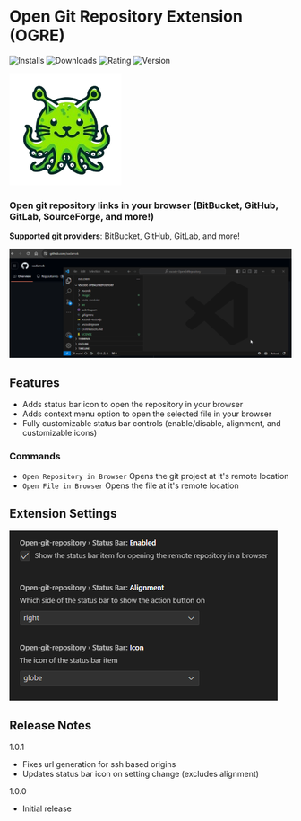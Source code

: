 # Open Git Repository Extension (OGRE)
![Installs](https://vsmarketplacebadges.dev/installs/xadamxk.open-git-repository.svg) ![Downloads](https://vsmarketplacebadges.dev/downloads/xadamxk.open-git-repository.svg) ![Rating](https://vsmarketplacebadges.dev/rating/xadamxk.open-git-repository.svg) ![Version](https://vsmarketplacebadges.dev/version/xadamxk.open-git-repository.svg)

![alt text](./images/octoogre-200.png)

### Open git repository links in your browser (BitBucket, GitHub, GitLab, SourceForge, and more!)

**Supported git providers**: BitBucket, GitHub, GitLab, and more!

![Status bar demo](./images/demo.gif)

## Features

- Adds status bar icon to open the repository in your browser
- Adds context menu option to open the selected file in your browser
- Fully customizable status bar controls (enable/disable, alignment, and customizable icons)

### Commands

- `Open Repository in Browser` Opens the git project at it's remote location
- `Open File in Browser` Opens the file at it's remote location

## Extension Settings

![Extension settings](./images/settings.png)

## Release Notes

1.0.1
- Fixes url generation for ssh based origins
- Updates status bar icon on setting change (excludes alignment)

1.0.0
- Initial release
